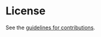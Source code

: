 # License

See the
[guidelines for contributions](https://github.com/mjoras/sconepro-quic-protocol/blob/main/CONTRIBUTING.md).
